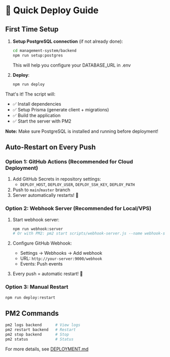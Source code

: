 # 🚀 Quick Deploy Guide

## First Time Setup

1. **Setup PostgreSQL connection** (if not already done):
   ```bash
   cd management-system/backend
   npm run setup:postgres
   ```
   This will help you configure your DATABASE_URL in .env

2. **Deploy**:
   ```bash
   npm run deploy
   ```

That's it! The script will:
- ✅ Install dependencies
- ✅ Setup Prisma (generate client + migrations)
- ✅ Build the application
- ✅ Start the server with PM2

**Note:** Make sure PostgreSQL is installed and running before deployment!

## Auto-Restart on Every Push

### Option 1: GitHub Actions (Recommended for Cloud Deployment)

1. Add GitHub Secrets in repository settings:
   - `DEPLOY_HOST`, `DEPLOY_USER`, `DEPLOY_SSH_KEY`, `DEPLOY_PATH`
2. Push to `main`/`master` branch
3. Server automatically restarts! 🎉

### Option 2: Webhook Server (Recommended for Local/VPS)

1. Start webhook server:
   ```bash
   npm run webhook:server
   # Or with PM2: pm2 start scripts/webhook-server.js --name webhook-server
   ```

2. Configure GitHub Webhook:
   - Settings → Webhooks → Add webhook
   - URL: `http://your-server:9000/webhook`
   - Events: Push events

3. Every push = automatic restart! 🔄

### Option 3: Manual Restart

```bash
npm run deploy:restart
```

## PM2 Commands

```bash
pm2 logs backend      # View logs
pm2 restart backend   # Restart
pm2 stop backend      # Stop
pm2 status            # Status
```

For more details, see [DEPLOYMENT.md](./DEPLOYMENT.md)

